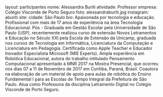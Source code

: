 layout: participantes
nome: Alessandra Buriti
atividade: Professor
empresa: Colégio Visconde de Porto Seguro
foto: alessandraburiti.jpg
instagram: aburiti
site: 
cidade: São Paulo 
bio: Apaixonada por tecnologia e educação. Profissional com mais de 17 anos de experiência na área Tecnologia Educacional. Pós - Graduada em Gestão Escolar pela Universidade de São Paulo (USP), recentemente realizou curso de extensão Novos Letramentos e Educação no Século XXI pela Escola de Extensão da Unicamp, graduada nos cursos de Tecnologia em Informática, Licenciatura da Computação e Licenciatura em Pedagogia. Certificada como Apple Teacher e Educador Inovador Especialista Microsoft (MIE Experts). Ampla experiência em Robótica Educacional, autora do trabalho intitulado Pensamento Computacional apresentado à MNR 2017 na Mostra Presencial, que ocorreu nos dias 07 a 11 de Novembro de 2017 em Curitiba, Paraná, Brasil. Coautora na elaboração de um material de apoio para aulas de robótica do Ensino Fundamental I para as Escolas de Tempo Integral da Prefeitura de São Paulo. Atua como Professora da disciplina Letramento Digital no Colégio Visconde de Porto Seguro. 